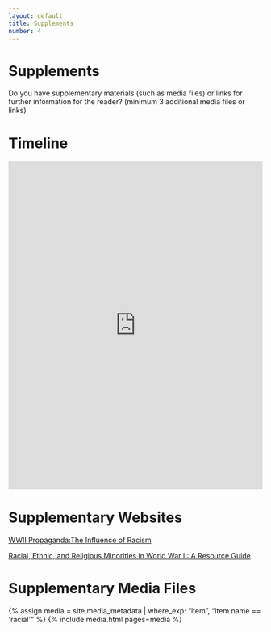 ```yaml
---
layout: default
title: Supplements
number: 4
---
```


# Supplements

Do you have supplementary materials (such as media files) or links for further information for the reader? (minimum 3 additional media files or links)

# Timeline

<iframe class='timeline-iframe' src='https://cdn.knightlab.com/libs/timeline3/latest/embed/index.html?source=1loYsJVTFK_boNf1vc-EU727NoGtHMitATjUC7YdQWiQ&font=Default&lang=en&initial_zoom=2&height=650' width='100%' height='650' webkitallowfullscreen mozallowfullscreen allowfullscreen frameborder='0'></iframe>

# Supplementary Websites

[WWII Propaganda:The Influence of Racism](https://cwp.missouri.edu/2012/wwii-propaganda-the-influence-of-racism/)

[Racial, Ethnic, and Religious Minorities in World War II: A Resource Guide](https://guides.loc.gov/racial-ethnic-and-religious-minorities-in-world-war-ii/introduction)

# Supplementary Media Files

{% assign media = site.media_metadata | where_exp: “item”, “item.name == 'racial'" %} {% include media.html pages=media %}
